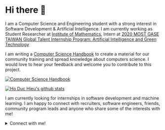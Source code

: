 # Hi there 👋

I am a Computer Science and Engineering student with a strong interest in Software Development & Artificial Intelligence. I am currently working as Student Researcher at [Institute of Mathematics](http://math.ac.vn/), Intern at [2020 MOST GASE TAIWAN Global Talent Internship Program: Artificial Intelligence and Green Technology](https://gasesummer.most.ntu.edu.tw/supervisors#Artificial)

I am writing a [Computer Science Handbook](https://github.com/hoduchieu01/Computer-Science-Handbook) to create a material for our community training and spread knowledge about computers science. I would love to hear your feedback and welcome you to contribute to this project.

[![Computer Science Handbook](https://github-readme-stats.vercel.app/api/pin/?username=hoduchieu01&theme=tokyonight&repo=Computer-Science-Handbook)](https://github.com/hoduchieu01/Computer-Science-Handbook)

[![Ho Duc Hieu's github stats](https://github-readme-stats.vercel.app/api?username=hoduchieu01&show_icons=true&count_private=true&theme=tokyonight)](https://github.com/hoduchieu01)

I am currently looking for internships in software development and machine learning. I am happy to connect with recruiters, software engineers, friends, community program leads and anyone who share some of the interests with me!

<details>
  <summary>
  Connect with me!
  </summary>
<br />

- [My email: hoduchieu01@gmail.com](mailto:hoduchieu01@gmail.com)
- [Facebook](https://www.facebook.com/hoduchieu01)
- [Github](https://github.com/hoduchieu01)
- [My website](https://www.hoduchieu.tech)
- [YouTube](https://www.youtube.com/channel/UCb0AEkWItboHlbLqsRS9ERA)
- [LinkedIn](https://www.linkedin.com/in/hoduchieu01/)
- For detailed information about me, please view [my CV](https://www.hoduchieu.tech/CV_HODUCHIEU.pdf)

</details>